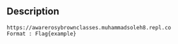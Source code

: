 

## Description
```
https://awarerosybrownclasses.muhammadsoleh8.repl.co
Format : Flag{example}
```

